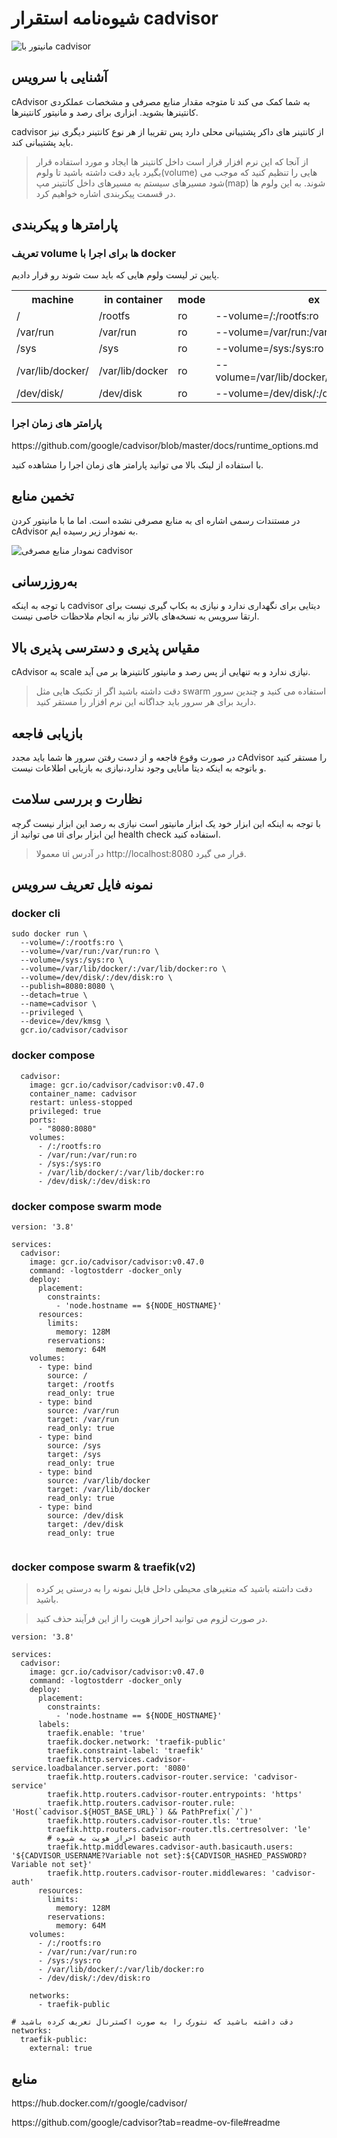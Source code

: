 # شیوه‌نامه استقرار cadvisor

![مانیتور با cadvisor](../../../static/img/deployment-cadvisor-guideline/cadvisor-logo.png 'cAdvisor')

## آشنایی با سرویس

cAdvisor
به شما کمک می کند تا متوجه مقدار منابع مصرفی و مشخصات عملکردی کانتینرها بشوید.
ابزاری برای رصد و مانیتور کانتینرها.

cadvisor
از کانتینر های داکر پشتیبانی محلی دارد پس تقریبا از هر نوع کانتینر دیگری نیز باید پشتیبانی کند.

> از آنجا که این نرم افزار قرار است داخل کانتینر ها ایجاد و مورد استفاده قرار بگیرد باید دقت داشته باشید تا ولوم(volume) هایی را تنظیم کنید که موجب می شود مسیرهای سیستم به مسیرهای داخل کانتینر مپ(map) شوند.
> به این ولوم ها در قسمت پیکربندی اشاره خواهیم کرد.

## پارامتر‌ها و پیکربندی

### تعریف volume ها برای اجرا با docker

پایین تر لیست ولوم هایی که باید ست شوند رو قرار دادیم.

<table style={{"direction": "ltr"}}>
<tr>
  <th>machine</th>
  <th>in container</th>
  <th>mode</th>
  <th>ex</th>
  
</tr>
<tr>
  <td>/</td>
  <td>/rootfs</td>
  <td>ro</td>
  <td>  --volume=/:/rootfs:ro </td>

</tr>
<tr>
  <td>/var/run</td>
  <td>/var/run</td>
  <td>ro</td>
  <td>  --volume=/var/run:/var/run:ro </td>
</tr>
<tr>
  <td>/sys</td>
  <td>/sys</td>
  <td>ro</td>
  <td>  --volume=/sys:/sys:ro </td>
</tr>
<tr>
  <td>/var/lib/docker/ </td>
  <td>/var/lib/docker</td>
  <td>ro</td>
  <td>  --volume=/var/lib/docker/:/var/lib/docker:ro </td>
</tr>
<tr>
  <td>/dev/disk/</td>
  <td>/dev/disk</td>
  <td>ro</td>
  <td>  --volume=/dev/disk/:/dev/disk:ro </td>
</tr>
</table>

### پارامتر های زمان اجرا

<p style={{"direction": "ltr"}}>https://github.com/google/cadvisor/blob/master/docs/runtime_options.md</p>

با استفاده از لینک بالا می توانید پارامتر های زمان اجرا را مشاهده کنید.

## تخمین منابع

در مستندات رسمی اشاره ای به منابع مصرفی نشده است.
اما ما با مانیتور کردن
cAdvisor
به نمودار زیر رسیده ایم.

![نمودار منابع مصرفی cadvisor](../../../static/img/deployment-cadvisor-guideline/cadvisor-stats.png 'cAdvisor stats')

## به‌روزرسانی

با توجه به اینکه cadvisor دیتایی برای نگهداری ندارد و نیازی به بکاپ گیری نیست
برای ارتقا سرویس به نسخه‌های بالاتر نیاز به انجام ملاحظات خاصی نیست.

## مقیاس پذیری و دسترسی پذیری بالا

cAdvisor به
scale نیازی
ندارد
و به تنهایی از پس رصد و مانیتور کانتینرها بر می آید.

> دقت داشته باشید اگر از تکنیک هایی مثل swarm
> استفاده می کنید و چندین سرور دارید برای هر سرور باید جداگانه این نرم افزار را مستقر کنید.

## بازیابی فاجعه

در صورت وقوع فاجعه و از دست رفتن سرور ها شما باید مجدد cAdvisor
را مستقر کنید و باتوجه به اینکه دیتا مانایی وجود ندارد،نیازی به بازیابی اطلاعات نیست.

## نظارت و بررسی سلامت

با توجه به اینکه این ابزار خود یک ابزار مانیتور است نیازی به رصد این ابزار نیست گرچه می توانید از ui
این ابزار برای health check
استفاده کنید.

> معمولا ui در آدرس
> http://localhost:8080
> قرار می گیرد.

## نمونه فایل تعریف سرویس

### docker cli

```
sudo docker run \
  --volume=/:/rootfs:ro \
  --volume=/var/run:/var/run:ro \
  --volume=/sys:/sys:ro \
  --volume=/var/lib/docker/:/var/lib/docker:ro \
  --volume=/dev/disk/:/dev/disk:ro \
  --publish=8080:8080 \
  --detach=true \
  --name=cadvisor \
  --privileged \
  --device=/dev/kmsg \
  gcr.io/cadvisor/cadvisor
```

### docker compose

```
  cadvisor:
    image: gcr.io/cadvisor/cadvisor:v0.47.0
    container_name: cadvisor
    restart: unless-stopped
    privileged: true
    ports:
      - "8080:8080"
    volumes:
      - /:/rootfs:ro
      - /var/run:/var/run:ro
      - /sys:/sys:ro
      - /var/lib/docker/:/var/lib/docker:ro
      - /dev/disk/:/dev/disk:ro
```

### docker compose swarm mode

```
version: '3.8'

services:
  cadvisor:
    image: gcr.io/cadvisor/cadvisor:v0.47.0
    command: -logtostderr -docker_only
    deploy:
      placement:
        constraints:
          - 'node.hostname == ${NODE_HOSTNAME}'
      resources:
        limits:
          memory: 128M
        reservations:
          memory: 64M
    volumes:
      - type: bind
        source: /
        target: /rootfs
        read_only: true
      - type: bind
        source: /var/run
        target: /var/run
        read_only: true
      - type: bind
        source: /sys
        target: /sys
        read_only: true
      - type: bind
        source: /var/lib/docker
        target: /var/lib/docker
        read_only: true
      - type: bind
        source: /dev/disk
        target: /dev/disk
        read_only: true


```

### docker compose swarm & traefik(v2)

> دقت داشته باشید که متغیرهای محیطی داخل فایل نمونه را به درستی پر کرده باشید.

> در صورت لزوم می توانید احراز هویت را از این فرآیند حذف کنید.

```
version: '3.8'

services:
  cadvisor:
    image: gcr.io/cadvisor/cadvisor:v0.47.0
    command: -logtostderr -docker_only
    deploy:
      placement:
        constraints:
          - 'node.hostname == ${NODE_HOSTNAME}'
      labels:
        traefik.enable: 'true'
        traefik.docker.network: 'traefik-public'
        traefik.constraint-label: 'traefik'
        traefik.http.services.cadvisor-service.loadbalancer.server.port: '8080'
        traefik.http.routers.cadvisor-router.service: 'cadvisor-service'
        traefik.http.routers.cadvisor-router.entrypoints: 'https'
        traefik.http.routers.cadvisor-router.rule: 'Host(`cadvisor.${HOST_BASE_URL}`) && PathPrefix(`/`)'
        traefik.http.routers.cadvisor-router.tls: 'true'
        traefik.http.routers.cadvisor-router.tls.certresolver: 'le'
        # احراز هویت به شیوه baseic auth
        traefik.http.middlewares.cadvisor-auth.basicauth.users: '${CADVISOR_USERNAME?Variable not set}:${CADVISOR_HASHED_PASSWORD?Variable not set}'
        traefik.http.routers.cadvisor-router.middlewares: 'cadvisor-auth'
      resources:
        limits:
          memory: 128M
        reservations:
          memory: 64M
    volumes:
      - /:/rootfs:ro
      - /var/run:/var/run:ro
      - /sys:/sys:ro
      - /var/lib/docker/:/var/lib/docker:ro
      - /dev/disk/:/dev/disk:ro

    networks:
      - traefik-public

# دقت داشته باشید که نتورک را به صورت اکسترنال تعریف کرده باشید
networks:
  traefik-public:
    external: true

```

## منابع

<p style={{"direction": "ltr"}}>https://hub.docker.com/r/google/cadvisor/</p>
<p style={{"direction": "ltr"}}>https://github.com/google/cadvisor?tab=readme-ov-file#readme</p>
